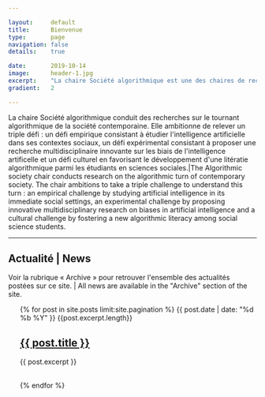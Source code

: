 ```yaml
---

layout:     default
title:      Bienvenue
type:       page
navigation: false
details:    true

date:       2019-10-14
image:      header-1.jpg
excerpt:    "La chaire Société algorithmique est une des chaires de recherche de l'institut <b>MIAI</b> (Multidisciplinary Institute in Artificial Intelligence) de l'Université Grenoble Alpes | The Algorithmic society chair is one of the research chairs of the University Grenoble Alpes MIAI ((Multidisciplinary Institute in Artificial Intelligence)"
gradient:   2

---
```


La chaire Société algorithmique conduit des recherches sur le tournant algorithmique de la société contemporaine. Elle ambitionne de relever un triple défi : un défi empirique consistant à étudier l'intelligence artificielle dans ses contextes sociaux, un défi expérimental consistant à proposer une recherche multidisciplinaire innovante sur les biais de l'intelligence artificelle et un défi culturel en favorisant le développement d'une litératie algorithmique parmi les étudiants en sciences sociales.|The Algorithmic society chair conducts research on the algorithmic turn of contemporary society. The chair ambitions to take a triple challenge to understand this turn : an empirical challenge by studying artificial intelligence in its immediate social settings, an experimental challenge by proposing innovative multidisciplinary research on biases in artificial intelligence and a cultural challenge by fostering a new algorithmic literacy among social science students.

<hr>

<h2>Actualité | News</h2>
<p>Voir la rubrique « Archive » pour retrouver l'ensemble des actualités postées sur ce site. | All news are available in the "Archive" section of the site.</p>

<ul class="post-list">
{% for post in site.posts limit:site.pagination %}
      <span class="post-meta">{{ post.date | date: "%d %b %Y" }}
        {{post.excerpt.length}}
      </span>
      <h2>
        <a class="post-link" href="{{ post.url | prepend: site.baseurl }}">
          {{ post.title }}
        </a>
      </h2>
      <p class="post-excerpt">
        {{ post.excerpt }}
      </p>
      <br>
{% endfor %}
</ul>
